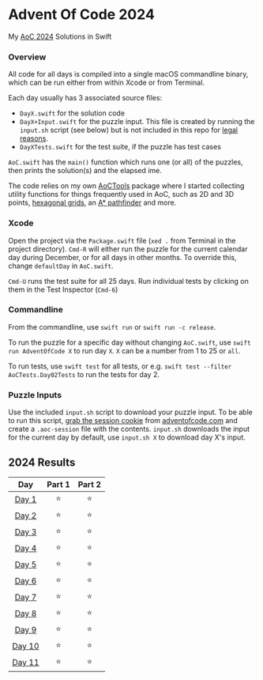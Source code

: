 # Advent Of Code 2024

My [AoC 2024](https://adventofcode.com/2024) Solutions in Swift

### Overview

All code for all days is compiled into a single macOS commandline binary, which can be run either from within Xcode or from Terminal.

Each day usually has 3 associated source files: 

* `DayX.swift` for the solution code
* `DayX+Input.swift` for the puzzle input. This file is created by running the `input.sh` script (see below) but is not included in this repo for [legal reasons](https://www.reddit.com/r/adventofcode/wiki/faqs/copyright/inputs).
* `DayXTests.swift` for the test suite, if the puzzle has test cases

`AoC.swift` has the `main()` function which runs one (or all) of the puzzles, then prints the solution(s) and the elapsed ime.

The code relies on my own [AoCTools](https://github.com/gereons/AoCTools) package where I started collecting utility functions for things frequently used in AoC, such as 2D and 3D points, [hexagonal grids](https://www.redblobgames.com/grids/hexagons/), an [A\* pathfinder](https://en.wikipedia.org/wiki/A*_search_algorithm) and more.

### Xcode

Open the project via the `Package.swift` file (`xed .` from Terminal in the project directory). `Cmd-R` will either run the puzzle for the current calendar day during December, or for all days in other months. To override this, change `defaultDay` in `AoC.swift`.

`Cmd-U` runs the test suite for all 25 days. Run individual tests by clicking on them in the Test Inspector (`Cmd-6`)

### Commandline

From the commandline, use `swift run` or `swift run -c release`. 

To run the puzzle for a specific day without changing `AoC.swift`, use `swift run AdventOfCode X` to run day `X`. `X` can be a number from 1 to 25 or `all`.

To run tests, use `swift test` for all tests, or e.g. `swift test --filter AoCTests.Day02Tests` to run the tests for day 2.

### Puzzle Inputs

Use the included `input.sh` script to download your puzzle input. To be able to run this script, [grab the session cookie](https://www.reddit.com/r/adventofcode/comments/a2vonl/how_to_download_inputs_with_a_script/) from [adventofcode.com](https://adventofcode.com) and create a `.aoc-session` file with the contents. `input.sh` downloads the input for the current day by default, use `input.sh X` to download day X's input.

<!--- advent_readme_stars table --->
## 2024 Results

| Day | Part 1 | Part 2 |
| :---: | :---: | :---: |
| [Day 1](https://adventofcode.com/2024/day/1) | ⭐ | ⭐ |
| [Day 2](https://adventofcode.com/2024/day/2) | ⭐ | ⭐ |
| [Day 3](https://adventofcode.com/2024/day/3) | ⭐ | ⭐ |
| [Day 4](https://adventofcode.com/2024/day/4) | ⭐ | ⭐ |
| [Day 5](https://adventofcode.com/2024/day/5) | ⭐ | ⭐ |
| [Day 6](https://adventofcode.com/2024/day/6) | ⭐ | ⭐ |
| [Day 7](https://adventofcode.com/2024/day/7) | ⭐ | ⭐ |
| [Day 8](https://adventofcode.com/2024/day/8) | ⭐ | ⭐ |
| [Day 9](https://adventofcode.com/2024/day/9) | ⭐ | ⭐ |
| [Day 10](https://adventofcode.com/2024/day/10) | ⭐ | ⭐ |
| [Day 11](https://adventofcode.com/2024/day/11) | ⭐ | ⭐ |
<!--- advent_readme_stars table --->
